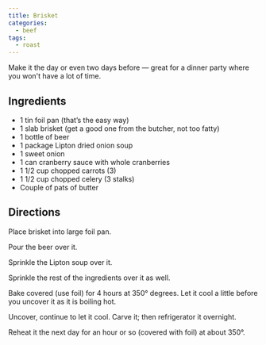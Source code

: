 ```yaml
---
title: Brisket
categories:
  - beef
tags:
  - roast
---
```


Make it the day or even two days before — great for a dinner party where
you won't have a lot of time.

## Ingredients

- 1 tin foil pan (that’s the easy way)
- 1 slab brisket (get a good one from the butcher, not too fatty)
- 1 bottle of beer
- 1 package Lipton dried onion soup
- 1 sweet onion
- 1 can cranberry sauce with whole cranberries
- 1 1/2 cup chopped carrots (3)
- 1 1/2 cup chopped celery (3 stalks)
- Couple of pats of butter

## Directions

Place brisket into large foil pan.

Pour the beer over it.

Sprinkle the Lipton soup over it.

Sprinkle the rest of the ingredients over it as well.

Bake covered (use foil) for 4 hours at 350° degrees.
Let it cool a little before you uncover it as it is boiling hot.

Uncover, continue to let it cool. Carve it; then refrigerator it overnight.

Reheat it the next day for an hour or so (covered with foil) at about 350°.
